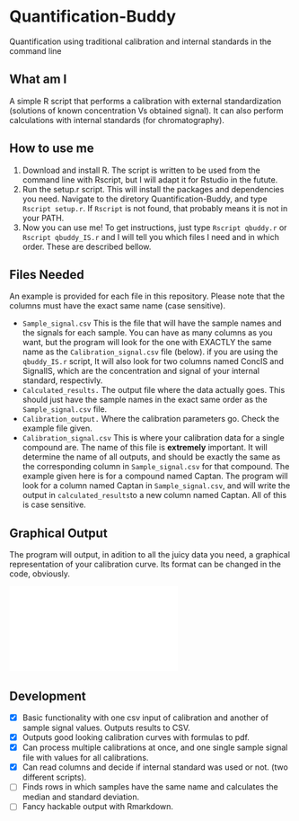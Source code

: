 # Quantification-Buddy

Quantification using traditional calibration and internal standards in the command line

## What am I

A simple R script that performs a calibration with external standardization (solutions of known concentration Vs obtained signal). It can also perform calculations with internal standards (for chromatography).

## How to use me

1. Download and install R. The script is written to be used from the command line with Rscript, but I will adapt it for Rstudio in the futute.
2. Run the setup.r script. This will install the packages and dependencies you need. Navigate to the diretory Quantification-Buddy, and type `Rscript setup.r`. If `Rscript` is not found, that probably means it is not in your PATH.
3. Now you can use me! To get instructions, just type `Rscript qbuddy.r` or `Rscript qbuddy_IS.r` and I will tell you which files I need and in which order. These are described bellow.

## Files Needed

An example is provided for each file in this repository. Please note that the columns must have the exact same name (case sensitive).

- `Sample_signal.csv` This is the file that will have the sample names and the signals for each sample. You can have as many columns as you want, but the program will look for the one with EXACTLY the same name as the `Calibration_signal.csv` file (below). if you are using the `qbuddy_IS.r` script, It will also look for two columns named ConcIS and SignalIS, which are the concentration and signal of your internal standard, respectivly.
- `Calculated_results.` The output file where the data actually goes. This should just have the sample names in the exact same order as the `Sample_signal.csv` file.
- `Calibration_output.` Where the calibration parameters go. Check the example file given.
- `Calibration_signal.csv` This is where your calibration data for a single compound are. The name of this file is __extremely__ important. It will determine the name of all outputs, and should be exactly the same as the corresponding column in `Sample_signal.csv` for that compound. The example given here is for a compound named Captan. The program will look for a column named Captan in `Sample_signal.csv`, and will write the output in `calculated_results`to a new column named Captan. All of this is case sensitive.

## Graphical Output

The program will output, in adition to all the juicy data you need, a graphical representation of your calibration curve. Its format can be changed in the code, obviously.

![Calibration for Captan](Captan.pdf)

## Development

- [x] Basic functionality with one csv input of calibration and another of sample signal values. Outputs results to CSV.
- [x] Outputs good looking calibration curves with formulas to pdf.
- [x] Can process multiple calibrations at once, and one single sample signal file with values for all calibrations.
- [x] Can read columns and decide if internal standard was used or not. (two different scripts).
- [ ] Finds rows in which samples have the same name and calculates the median and standard deviation.
- [ ] Fancy hackable output with Rmarkdown.
